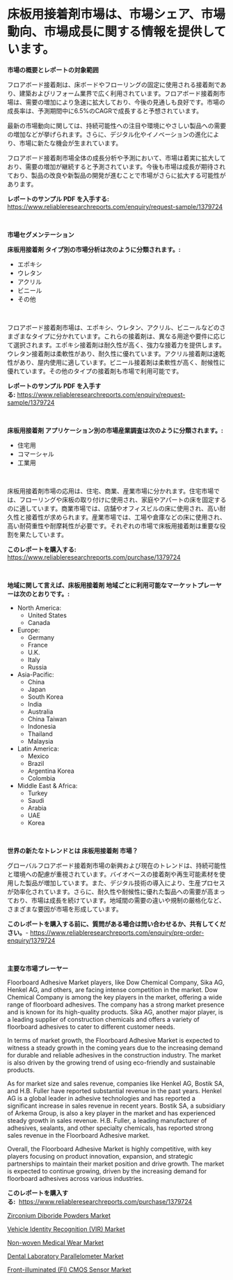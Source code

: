 <p><h1>床板用接着剤市場は、市場シェア、市場動向、市場成長に関する情報を提供しています。</h1></p><p><strong>市場の概要とレポートの対象範囲</strong></p>
<p><p>フロアボード接着剤は、床ボードやフローリングの固定に使用される接着剤であり、建築およびリフォーム業界で広く利用されています。フロアボード接着剤市場は、需要の増加により急速に拡大しており、今後の見通しも良好です。市場の成長率は、予測期間中に6.5%のCAGRで成長すると予想されています。</p><p>最新の市場動向に関しては、持続可能性への注目や環境にやさしい製品への需要の増加などが挙げられます。さらに、デジタル化やイノベーションの進化により、市場に新たな機会が生まれています。</p><p>フロアボード接着剤市場全体の成長分析や予測において、市場は着実に拡大しており、需要の増加が継続すると予測されています。今後も市場は成長が期待されており、製品の改良や新製品の開発が進むことで市場がさらに拡大する可能性があります。</p></p>
<p><strong>レポートのサンプル PDF を入手する:</strong> <a href="https://www.reliableresearchreports.com/enquiry/request-sample/1379724">https://www.reliableresearchreports.com/enquiry/request-sample/1379724</a></p>
<p>&nbsp;</p>
<p><strong>市場セグメンテーション</strong></p>
<p><strong>床板用接着剤 タイプ別の市場分析は次のように分類されます。:</strong></p>
<p><ul><li>エポキシ</li><li>ウレタン</li><li>アクリル</li><li>ビニール</li><li>その他</li></ul></p>
<p>&nbsp;</p>
<p><p>フロアボード接着剤市場は、エポキシ、ウレタン、アクリル、ビニールなどのさまざまなタイプに分かれています。これらの接着剤は、異なる用途や要件に応じて選択されます。エポキシ接着剤は耐久性が高く、強力な接着力を提供します。ウレタン接着剤は柔軟性があり、耐久性に優れています。アクリル接着剤は速乾性があり、屋内使用に適しています。ビニール接着剤は柔軟性が高く、耐候性に優れています。その他のタイプの接着剤も市場で利用可能です。</p></p>
<p><strong>レポートのサンプル PDF を入手する:</strong>&nbsp;<a href="https://www.reliableresearchreports.com/enquiry/request-sample/1379724">https://www.reliableresearchreports.com/enquiry/request-sample/1379724</a></p>
<p>&nbsp;</p>
<p><strong> 床板用接着剤 アプリケーション別の市場産業調査は次のように分類されます。:</strong></p>
<p><ul><li>住宅用</li><li>コマーシャル</li><li>工業用</li></ul></p>
<p>&nbsp;</p>
<p><p>床板用接着剤市場の応用は、住宅、商業、産業市場に分かれます。住宅市場では、フローリングや床板の取り付けに使用され、家庭やアパートの床を固定するのに適しています。商業市場では、店舗やオフィスビルの床に使用され、高い耐久性と接着性が求められます。産業市場では、工場や倉庫などの床に使用され、高い耐荷重性や耐摩耗性が必要です。それぞれの市場で床板用接着剤は重要な役割を果たしています。</p></p>
<p><strong>このレポートを購入する:</strong>&nbsp; <a href="https://www.reliableresearchreports.com/purchase/1379724">https://www.reliableresearchreports.com/purchase/1379724</a></p>
<p>&nbsp;</p>
<p><strong>地域に関して言えば、床板用接着剤 地域ごとに利用可能なマーケットプレーヤーは次のとおりです。:</strong></p>
<p><ul>
    <li>
        North America:
        <ul>
            <li>United States</li>
            <li>Canada</li>
        </ul>
    </li>
    <li>
        Europe:
        <ul>
            <li>Germany</li>
            <li>France</li>
            <li>U.K.</li>
            <li>Italy</li>
            <li>Russia</li>
        </ul>
    </li>
    <li>
        Asia-Pacific:
        <ul>
            <li>China</li>
            <li>Japan</li>
            <li>South Korea</li>
            <li>India</li>
            <li>Australia</li>
            <li>China Taiwan</li>
            <li>Indonesia</li>
            <li>Thailand</li>
            <li>Malaysia</li>
        </ul>
    </li>
    <li>
        Latin America:
        <ul>
            <li>Mexico</li>
            <li>Brazil</li>
            <li>Argentina Korea</li>
            <li>Colombia</li>
        </ul>
    </li>
    <li>
        Middle East & Africa:
        <ul>
            <li>Turkey</li>
            <li>Saudi</li>
            <li>Arabia</li>
            <li>UAE</li>
            <li>Korea</li>
        </ul>
    </li>
    </ul></p>
<p>&nbsp;</p>
<p><strong>世界の新たなトレンドとは 床板用接着剤 市場？</strong></p>
<p><p>グローバルフロアボード接着剤市場の新興および現在のトレンドは、持続可能性と環境への配慮が重視されています。バイオベースの接着剤や再生可能素材を使用した製品が増加しています。また、デジタル技術の導入により、生産プロセスが効率化されています。さらに、耐久性や耐候性に優れた製品への需要が高まっており、市場は成長を続けています。地域間の需要の違いや規制の厳格化など、さまざまな要因が市場を形成しています。</p></p>
<p><strong>このレポートを購入する前に、質問がある場合は問い合わせるか、共有してください。</strong>- <a href="https://www.reliableresearchreports.com/enquiry/pre-order-enquiry/1379724">https://www.reliableresearchreports.com/enquiry/pre-order-enquiry/1379724</a></p>
<p>&nbsp;</p>
<p><strong>主要な市場プレーヤー</strong></p>
<p><p>Floorboard Adhesive Market players, like Dow Chemical Company, Sika AG, Henkel AG, and others, are facing intense competition in the market. Dow Chemical Company is among the key players in the market, offering a wide range of floorboard adhesives. The company has a strong market presence and is known for its high-quality products. Sika AG, another major player, is a leading supplier of construction chemicals and offers a variety of floorboard adhesives to cater to different customer needs. </p><p>In terms of market growth, the Floorboard Adhesive Market is expected to witness a steady growth in the coming years due to the increasing demand for durable and reliable adhesives in the construction industry. The market is also driven by the growing trend of using eco-friendly and sustainable products.</p><p>As for market size and sales revenue, companies like Henkel AG, Bostik SA, and H.B. Fuller have reported substantial revenue in the past years. Henkel AG is a global leader in adhesive technologies and has reported a significant increase in sales revenue in recent years. Bostik SA, a subsidiary of Arkema Group, is also a key player in the market and has experienced steady growth in sales revenue. H.B. Fuller, a leading manufacturer of adhesives, sealants, and other specialty chemicals, has reported strong sales revenue in the Floorboard Adhesive market.</p><p>Overall, the Floorboard Adhesive Market is highly competitive, with key players focusing on product innovation, expansion, and strategic partnerships to maintain their market position and drive growth. The market is expected to continue growing, driven by the increasing demand for floorboard adhesives across various industries.</p></p>
<p><strong>このレポートを購入する:</strong>&nbsp;&nbsp;<a href="https://www.reliableresearchreports.com/purchase/1379724">https://www.reliableresearchreports.com/purchase/1379724</a></p>
<p><p><a href="https://noble-drawer-34c.notion.site/Zirconium-Diboride-Powders-Market-Growth-Market-Trends-COVID-19-Impact-and-Forecasts-for-period-f-7dec6e92c11844649725b1d4fc62eb5a">Zirconium Diboride Powders Market</a></p><p><a href="https://view.publitas.com/reportprime-1/vehicle-identity-recognition-vir-market-size-growing-and-forecasted-for-period-from-2024-2031-and-provides-complete-market-analysis-of-this-market/">Vehicle Identity Recognition (VIR) Market</a></p><p><a href="https://github.com/jodemen/Market-Research-Report-List-1/blob/main/non-woven-medical-wear-market.md">Non-woven Medical Wear Market</a></p><p><a href="https://github.com/jj19131/Market-Research-Report-List-1/blob/main/dental-laboratory-parallelometer-market.md">Dental Laboratory Parallelometer Market</a></p><p><a href="https://view.publitas.com/reportprime-1/front-illuminated-fi-cmos-sensor-market-a-comprehensive-report-of-its-market-share-growth-trends-2024-2031/">Front-illuminated (FI) CMOS Sensor Market</a></p></p>